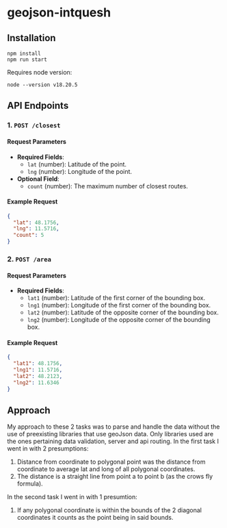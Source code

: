 # geojson-intquesh
## Installation
```
npm install
npm run start
```
Requires node version:
```
node --version v18.20.5
```
## API Endpoints
### 1. `POST /closest`
#### Request Parameters
- **Required Fields**:
  - `lat` (number): Latitude of the point.
  - `lng` (number): Longitude of the point.
- **Optional Field**:
  - `count` (number): The maximum number of closest routes.

#### Example Request
```json
{
  "lat": 48.1756,
  "lng": 11.5716,
  "count": 5
}
```
### 2. `POST /area`

#### Request Parameters
- **Required Fields**:
  - `lat1` (number): Latitude of the first corner of the bounding box.
  - `lng1` (number): Longitude of the first corner of the bounding box.
  - `lat2` (number): Latitude of the opposite corner of the bounding box.
  - `lng2` (number): Longitude of the opposite corner of the bounding box.

#### Example Request
```json
{
  "lat1": 48.1756,
  "lng1": 11.5716,
  "lat2": 48.2123,
  "lng2": 11.6346
}
```


## Approach
My approach to these 2 tasks was to parse and handle the data without the use of preexisting libraries that use geoJson data.
Only libraries used are the ones pertaining data validation, server and api routing. 
In the first task I went in with 2 presumptions:
1. Distance from coordinate to polygonal point was the distance from coordinate to average lat and long of all polygonal coordinates.
2. The distance is a straight line from point a to point b (as the crows fly formula).


In the second task I went in with 1 presumtion:
1. If any polygonal coordinate is within the bounds of the 2 diagonal coordinates it counts as the point being in said bounds.
